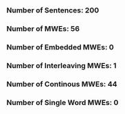 ### Number of Sentences: 200
### Number of MWEs: 56

### Number of Embedded MWEs: 0

### Number of Interleaving MWEs: 1

### Number of Continous MWEs: 44

### Number of Single Word MWEs: 0